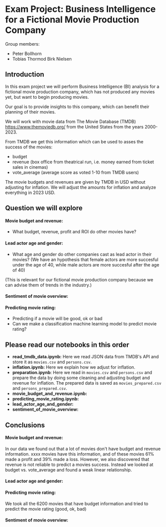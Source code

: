 # Exam Project: Business Intelligence for a Fictional Movie Production Company

Group members:
- Peter Bollhorn
- Tobias Thormod Birk Nielsen

## Introduction

In this exam project we will perform Business Intelligence (BI) analysis for a fictional movie production company, which has not produced any movies yet, but want to begin producing movies.

Our goal is to provide insights to this company, which can benefit their planning of their movies.

We will work with movie data from The Movie Database (TMDB) https://www.themoviedb.org/ from the United States from the years 2000-2023.

From TMDB we get this information which can be used to asses the success of the movies:
- budget 
- revenue (box office from theatrical run, i.e. money earned from ticket sales in cinemas)
- vote_average (average score as voted 1-10 from TMDB users)

The movie budgets and revenues are given by TMDB in USD without adjusting for inflation.
We will adjust the amounts for inflation and analyze everything in 2023 USD.

## Question we will explore

#### Movie budget and revenue:
- What budget, revenue, profit and ROI do other movies have?

#### Lead actor age and gender:
- What age and gender do other companies cast as lead actor in their movies? 
 (We have an hypothesis that female actors are more succesful under the age of 40, while male actors are more succesful after the age of 40)

(This is relevant for our fictional movie production company because we can advise them of trends in the industry.)

#### Sentiment of movie overview:

#### Predicting movie rating:
- Predicting if a movie will be good, ok or bad
- Can we make a classification machine learning model to predict movie rating?


## Please read our notebooks in this order
- **read_tmdb_data.ipynb:** Here we read JSON data from TMDB's API and store it as `movies.csv` and `persons.csv`.
- **inflation.ipynb:** Here we explain how we adjust for inflation.
- **preparation.ipynb**: Here we read in `movies.csv` and `persons.csv` and prepare the data by doing some cleaning and adjusting budget and revenue for inflation. The prepared data is saved as `movies_prepared.csv` and `persons_prepared.csv`.
- **movie_budget_and_revenue.ipynb:**
- **predicting_movie_rating.ipynb:**
- **lead_actor_age_and_gender:**
- **sentiment_of_movie_overview:**


## Conclusions

#### Movie budget and revenue:
In our data we found out that a lot of movies don't have budget and revenue information.
xxxx movies have this information, and of these movies 61% made a profit and 39% made a loss.
However, we also discovered that revenue is not reliable to predict a movies success.
Instead we looked at budget vs. vote_average and found a weak linear relationship.

#### Lead actor age and gender:


#### Predicting movie rating:
We took all the 6200 movies that have budget information and tried to predict the movie rating (good, ok, bad)

#### Sentiment of movie overview:






